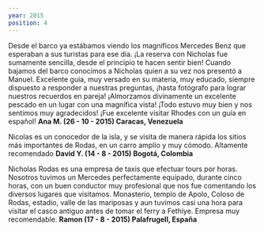 ```yaml
---
year: 2015
position: 4
---
```

Desde el barco ya estábamos viendo los magníficos Mercedes Benz que esperaban a sus turistas para ese día. ¡La reserva con Nicholas fue sumamente sencilla, desde el principio te hacen sentir bien! Cuando bajamos del barco conocimos a Nicholas quien a su vez nos presentó a Manuel. Excelente guía, muy versado en su materia, muy educado, siempre dispuesto a responder a nuestras preguntas, ¡hasta fotógrafo para lograr nuestros recuerdos en pareja! ¡Almorzamos divinamente un excelente pescado en un lugar con una magnífica vista! ¡Todo estuvo muy bien y nos sentimos muy agradecidos! ¡Fue excelente visitar Rhodes con un guía en español!    **Ana M. (26 - 10 - 2015) Caracas, Venezuela**

Nicolas es un conocedor de la isla, y se visita de manera rápida los sitios más importantes de Rodas, en un carro amplio y muy cómodo. Altamente recomendado   **David Y. (14 - 8 - 2015) Bogotá, Colombia**

Nicholas Rodas es una empresa de taxis que efectuar tours por horas. Nosotros tuvimos un Mercedes perfectamente equipado, durante cinco horas, con un buen conductor muy profesional que nos fue comentando los diversos lugares que visitamos. Monasterio, templo de Apolo, Coloso de Rodas, estadio, valle de las mariposas y aun tuvimos casi una hora para visitar el casco antiguo antes de tomar el ferry a Fethiye. Empresa muy recomendable. **Ramon (17 - 8 - 2015) Palafrugell, España**
